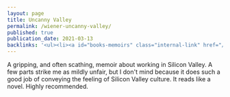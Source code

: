 ```yaml
---
layout: page
title: Uncanny Valley
permalink: /wiener-uncanny-valley/
published: true
publication_date: 2021-03-13
backlinks: '<ul><li><a id="books-memoirs" class="internal-link" href="/books-memoirs/">Memoirs</a></li><li><a id="books-nonfiction" class="internal-link" href="/books-nonfiction/">Nonfiction</a></li><li><a id="books-published-in-2020" class="internal-link" href="/books-published-in-2020/">Published in 2020</a></li><li><a id="books-read-in-2021" class="internal-link" href="/books-read-in-2021/">Read in 2021</a></li></ul>'
---
```


A gripping, and often scathing, memoir about working in Silicon Valley. A few parts strike me as mildly unfair, but I don't mind because it does such a good job of conveying the feeling of Silicon Valley culture. It reads like a novel. Highly recommended.